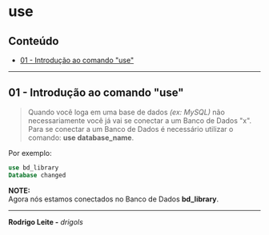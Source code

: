 # use

## Conteúdo

 - [01 - Introdução ao comando "use"](#intro)

---

<div id="intro"></div>

## 01 - Introdução ao comando "use"

> Quando você loga em uma base de dados *(ex: MySQL)* não necessariamente você já vai se conectar a um Banco de Dados "x". Para se conectar a um Banco de Dados é necessário utilizar o comando: **use database_name**.

Por exemplo:

```sql
use bd_library
Database changed
```

**NOTE:**  
Agora nós estamos conectados no Banco de Dados **bd_library**.

---

**Rodrigo Leite -** *drigols*

